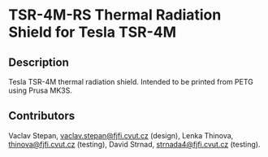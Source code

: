 # TSR-4M-RS Thermal Radiation Shield for Tesla TSR-4M

## Description
Tesla TSR-4M thermal radiation shield. Intended to be printed from PETG using Prusa MK3S.

## Contributors
Vaclav Stepan, vaclav.stepan@fjfi.cvut.cz (design), 
Lenka Thinova, thinova@fjfi.cvut.cz (testing), 
David Strnad, strnada4@fjfi.cvut.cz (testing).

